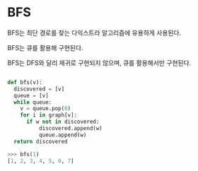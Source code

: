 # BFS
BFS는 최단 경로를 찾는 다익스트라 알고리즘에 유용하게 사용된다.

BFS는 큐를 활용해 구현된다.

BFS는 DFS와 달리 재귀로 구현되지 않으며, 큐를 활용해서만 구현된다.


```python

def bfs(v):
  discovered = [v]
  queue = [v]
  while queue:
    v = queue.pop(0)
    for i in graph[v]:
      if w not in discovered:
          discovered.append(w)
          queue.append(w)
  return discovered

>>> bfs(1)
[1, 2, 3, 4, 5, 6, 7] 
```
